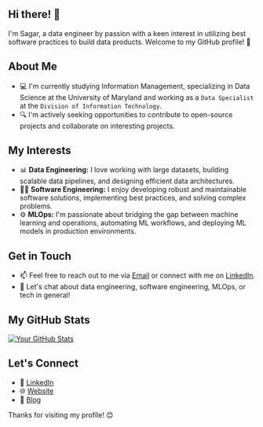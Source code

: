 ## Hi there! 👋

I'm Sagar, a data engineer by passion with a keen interest in utilizing best software practices to build data products. Welcome to my GitHub profile! 🚀

## About Me
- 💻 I'm currently studying Information Management, specializing in Data Science at the University of Maryland and working as a `Data Specialist` at the `Division of Information Technology`.
- 🔍 I'm actively seeking opportunities to contribute to open-source projects and collaborate on interesting projects.

## My Interests
- 📊 **Data Engineering:** I love working with large datasets, building scalable data pipelines, and designing efficient data architectures.
- 👨‍💻 **Software Engineering:** I enjoy developing robust and maintainable software solutions, implementing best practices, and solving complex problems.
- ⚙️ **MLOps:** I'm passionate about bridging the gap between machine learning and operations, automating ML workflows, and deploying ML models in production environments.

## Get in Touch
- 📫 Feel free to reach out to me via [Email](mailto:sagardas.work@gmail.com) or connect with me on [LinkedIn](https://www.linkedin.com/in/sagardas08).
- 💬 Let's chat about data engineering, software engineering, MLOps, or tech in general!

## My GitHub Stats
[![Your GitHub Stats](https://github-readme-stats.vercel.app/api?username=sagar8080&show_icons=true&theme=dark)](https://github.com/sagar8080)

## Let's Connect
- 🔗 [LinkedIn](https://www.linkedin.com/in/sagardas08)
- 🌐 [Website](https://sagar8080.github.io)
- 📝 [Blog](https://medium.com/@sgx08)

Thanks for visiting my profile! 😊
